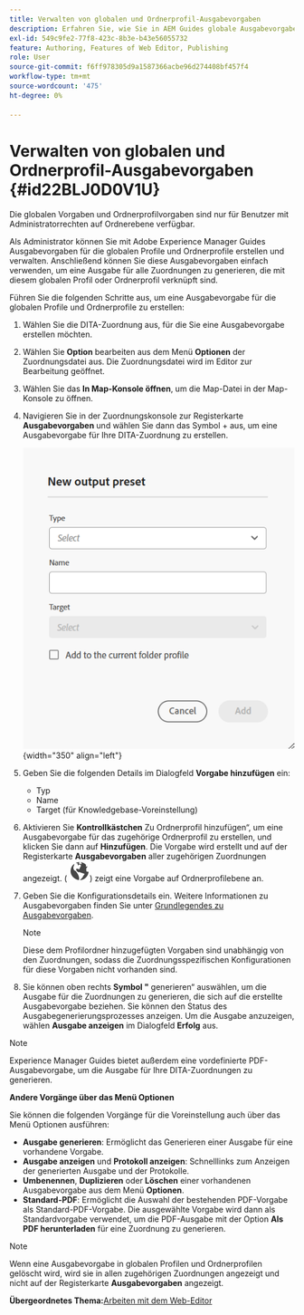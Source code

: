 ```yaml
---
title: Verwalten von globalen und Ordnerprofil-Ausgabevorgaben
description: Erfahren Sie, wie Sie in AEM Guides globale Ausgabevorgaben und Ordnerprofile als Admin-Benutzerinnen und -Benutzer erstellen, bearbeiten, umbenennen, duplizieren und löschen.
exl-id: 549c9fe2-77f8-423c-8b3e-b43e56055732
feature: Authoring, Features of Web Editor, Publishing
role: User
source-git-commit: f6ff978305d9a1587366acbe96d274408bf457f4
workflow-type: tm+mt
source-wordcount: '475'
ht-degree: 0%

---
```


# Verwalten von globalen und Ordnerprofil-Ausgabevorgaben {#id22BLJ0D0V1U}

Die globalen Vorgaben und Ordnerprofilvorgaben sind nur für Benutzer mit Administratorrechten auf Ordnerebene verfügbar.

Als Administrator können Sie mit Adobe Experience Manager Guides Ausgabevorgaben für die globalen Profile und Ordnerprofile erstellen und verwalten. Anschließend können Sie diese Ausgabevorgaben einfach verwenden, um eine Ausgabe für alle Zuordnungen zu generieren, die mit diesem globalen Profil oder Ordnerprofil verknüpft sind.

Führen Sie die folgenden Schritte aus, um eine Ausgabevorgabe für die globalen Profile und Ordnerprofile zu erstellen:

1. Wählen Sie die DITA-Zuordnung aus, für die Sie eine Ausgabevorgabe erstellen möchten.
1. Wählen Sie **Option** bearbeiten aus dem Menü **Optionen** der Zuordnungsdatei aus. Die Zuordnungsdatei wird im Editor zur Bearbeitung geöffnet.
1. Wählen Sie das **In Map-Konsole öffnen**, um die Map-Datei in der Map-Konsole zu öffnen.
1. Navigieren Sie in der Zuordnungskonsole zur Registerkarte **Ausgabevorgaben** und wählen Sie dann das Symbol + aus, um eine Ausgabevorgabe für Ihre DITA-Zuordnung zu erstellen.

   ![](images/add-global-output-preset.png){width="350" align="left"}

1. Geben Sie die folgenden Details im Dialogfeld **Vorgabe hinzufügen** ein:
   - Typ
   - Name
   - Target \(für Knowledgebase-Voreinstellung\)
1. Aktivieren Sie **Kontrollkästchen** Zu Ordnerprofil hinzufügen“, um eine Ausgabevorgabe für das zugehörige Ordnerprofil zu erstellen, und klicken Sie dann auf **Hinzufügen**. Die Vorgabe wird erstellt und auf der Registerkarte **Ausgabevorgaben** aller zugehörigen Zuordnungen angezeigt. \( ![](images/global-preset-icon.svg)\) zeigt eine Vorgabe auf Ordnerprofilebene an.
1. Geben Sie die Konfigurationsdetails ein. Weitere Informationen zu Ausgabevorgaben finden Sie unter [Grundlegendes zu Ausgabevorgaben](./generate-output-understand-presets.md).

   >[!NOTE]
   >
   > Diese dem Profilordner hinzugefügten Vorgaben sind unabhängig von den Zuordnungen, sodass die Zuordnungsspezifischen Konfigurationen für diese Vorgaben nicht vorhanden sind.

1. Sie können oben rechts **Symbol &quot;** generieren“ auswählen, um die Ausgabe für die Zuordnungen zu generieren, die sich auf die erstellte Ausgabevorgabe beziehen. Sie können den Status des Ausgabegenerierungsprozesses anzeigen. Um die Ausgabe anzuzeigen, wählen **Ausgabe anzeigen** im Dialogfeld **Erfolg** aus.

>[!NOTE]
>
> Experience Manager Guides bietet außerdem eine vordefinierte PDF-Ausgabevorgabe, um die Ausgabe für Ihre DITA-Zuordnungen zu generieren.

**Andere Vorgänge über das Menü Optionen**

Sie können die folgenden Vorgänge für die Voreinstellung auch über das Menü Optionen ausführen:

- **Ausgabe generieren**: Ermöglicht das Generieren einer Ausgabe für eine vorhandene Vorgabe.
- **Ausgabe anzeigen** und **Protokoll anzeigen**: Schnelllinks zum Anzeigen der generierten Ausgabe und der Protokolle.
- **Umbenennen**, **Duplizieren** oder **Löschen** einer vorhandenen Ausgabevorgabe aus dem Menü **Optionen**.
- **Standard-PDF**: Ermöglicht die Auswahl der bestehenden PDF-Vorgabe als Standard-PDF-Vorgabe. Die ausgewählte Vorgabe wird dann als Standardvorgabe verwendet, um die PDF-Ausgabe mit der Option **Als PDF herunterladen** für eine Zuordnung zu generieren.

>[!NOTE]
>
> Wenn eine Ausgabevorgabe in globalen Profilen und Ordnerprofilen gelöscht wird, wird sie in allen zugehörigen Zuordnungen angezeigt und nicht auf der Registerkarte **Ausgabevorgaben** angezeigt.

**Übergeordnetes Thema:**&#x200B;[ Arbeiten mit dem Web-Editor](web-editor.md)
